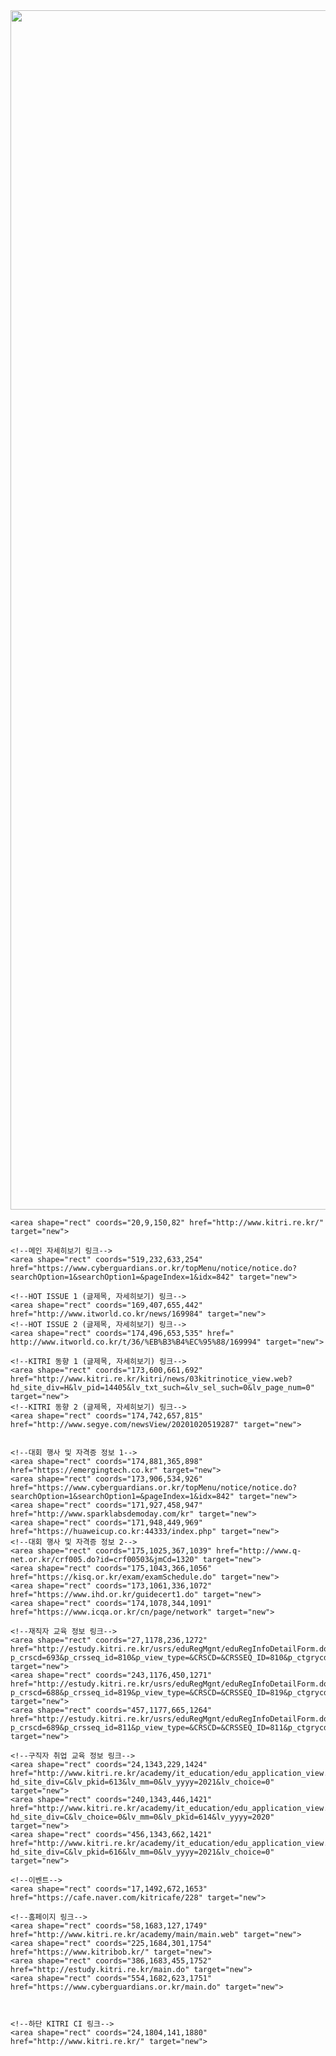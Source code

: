 


<meta http-equiv="Content-Type" content="text/html; charset=utf-8">
<title>KITRI소식지</title>



<img src="http://www.kitri.re.kr/newsletter/kitri_news_10_20201105.jpg" width="690" height="1919" usemap="#MapMap" longdesc="http://www.kitri.re.kr/newsletter/kitri_news_09_event_0928.jpg" border="0">
<map id="MapMap" name="MapMap">
	
		
	<area shape="rect" coords="20,9,150,82" href="http://www.kitri.re.kr/" target="new">
  
	<!--메인 자세히보기 링크-->
	<area shape="rect" coords="519,232,633,254" href="https://www.cyberguardians.or.kr/topMenu/notice/notice.do?searchOption=1&searchOption1=&pageIndex=1&idx=842" target="new">

	<!--HOT ISSUE 1 (글제목, 자세히보기) 링크-->
	<area shape="rect" coords="169,407,655,442" href="http://www.itworld.co.kr/news/169984" target="new">
	<!--HOT ISSUE 2 (글제목, 자세히보기) 링크-->
	<area shape="rect" coords="174,496,653,535" href="  http://www.itworld.co.kr/t/36/%EB%B3%B4%EC%95%88/169994" target="new">

	<!--KITRI 동향 1 (글제목, 자세히보기) 링크-->
	<area shape="rect" coords="173,600,661,692" href="http://www.kitri.re.kr/kitri/news/03kitrinotice_view.web?hd_site_div=H&lv_pid=14405&lv_txt_such=&lv_sel_such=0&lv_page_num=0" target="new">
	<!--KITRI 동향 2 (글제목, 자세히보기) 링크-->
	<area shape="rect" coords="174,742,657,815" href="http://www.segye.com/newsView/20201020519287" target="new">


	<!--대회 행사 및 자격증 정보 1-->
	<area shape="rect" coords="174,881,365,898" href="https://emergingtech.co.kr" target="new">
	<area shape="rect" coords="173,906,534,926" href="https://www.cyberguardians.or.kr/topMenu/notice/notice.do?searchOption=1&searchOption1=&pageIndex=1&idx=842" target="new">
	<area shape="rect" coords="171,927,458,947" href="http://www.sparklabsdemoday.com/kr" target="new">
	<area shape="rect" coords="171,948,449,969" href="https://huaweicup.co.kr:44333/index.php" target="new">
	<!--대회 행사 및 자격증 정보 2-->
	<area shape="rect" coords="175,1025,367,1039" href="http://www.q-net.or.kr/crf005.do?id=crf00503&jmCd=1320" target="new">
	<area shape="rect" coords="175,1043,366,1056" href="https://kisq.or.kr/exam/examSchedule.do" target="new">
	<area shape="rect" coords="173,1061,336,1072" href="https://www.ihd.or.kr/guidecert1.do" target="new">
	<area shape="rect" coords="174,1078,344,1091" href="https://www.icqa.or.kr/cn/page/network" target="new">

	<!--재직자 교육 정보 링크-->
	<area shape="rect" coords="27,1178,236,1272" href="http://estudy.kitri.re.kr/usrs/eduRegMgnt/eduRegInfoDetailForm.do?p_crscd=693&p_crsseq_id=810&p_view_type=&CRSCD=&CRSSEQ_ID=810&p_ctgrycd=&p_hmpgcd=32&mkey=47675&p_srch_year=2020" target="new">
	<area shape="rect" coords="243,1176,450,1271" href="http://estudy.kitri.re.kr/usrs/eduRegMgnt/eduRegInfoDetailForm.do?p_crscd=688&p_crsseq_id=819&p_view_type=&CRSCD=&CRSSEQ_ID=819&p_ctgrycd=&p_hmpgcd=32&mkey=47675&p_srch_year=2020" target="new">
	<area shape="rect" coords="457,1177,665,1264" href="http://estudy.kitri.re.kr/usrs/eduRegMgnt/eduRegInfoDetailForm.do?p_crscd=689&p_crsseq_id=811&p_view_type=&CRSCD=&CRSSEQ_ID=811&p_ctgrycd=&p_hmpgcd=32&mkey=47675&p_srch_year=2020" target="new">

	<!--구직자 취업 교육 정보 링크-->
	<area shape="rect" coords="24,1343,229,1424" href="http://www.kitri.re.kr/academy/it_education/edu_application_view.web?hd_site_div=C&lv_pkid=613&lv_mm=0&lv_yyyy=2021&lv_choice=0" target="new">
	<area shape="rect" coords="240,1343,446,1421" href="http://www.kitri.re.kr/academy/it_education/edu_application_view.web?hd_site_div=C&lv_choice=0&lv_mm=0&lv_pkid=614&lv_yyyy=2020" target="new">
	<area shape="rect" coords="456,1343,662,1421" href="http://www.kitri.re.kr/academy/it_education/edu_application_view.web?hd_site_div=C&lv_pkid=616&lv_mm=0&lv_yyyy=2021&lv_choice=0" target="new">

	<!--이벤트-->
	<area shape="rect" coords="17,1492,672,1653" href="https://cafe.naver.com/kitricafe/228" target="new">
	
	<!--홈페이지 링크-->
	<area shape="rect" coords="58,1683,127,1749" href="http://www.kitri.re.kr/academy/main/main.web" target="new">
	<area shape="rect" coords="225,1684,301,1754" href="https://www.kitribob.kr/" target="new">
	<area shape="rect" coords="386,1683,455,1752" href="http://estudy.kitri.re.kr/main.do" target="new">
	<area shape="rect" coords="554,1682,623,1751" href="https://www.cyberguardians.or.kr/main.do" target="new">

	

	<!--하단 KITRI CI 링크-->
	<area shape="rect" coords="24,1804,141,1880" href="http://www.kitri.re.kr/" target="new">
</map>
